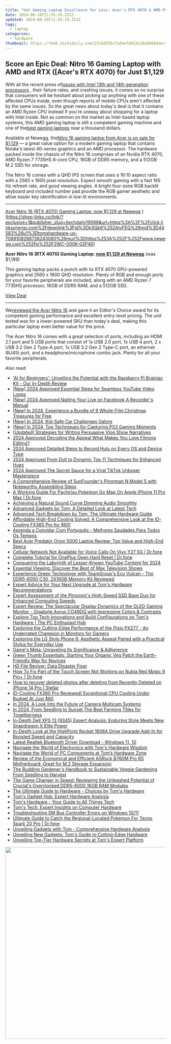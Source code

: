 ```yaml
---
title: "Get Gaming Laptop Excellence for Less: Acer's RTX 4070 & AMD-Powered Nitro 16 - Just $1,129"
date: 2024-08-18T11:55:19.221Z
updated: 2024-08-19T11:55:19.221Z
tags:
  - laptop
categories:
  - hardware
thumbnail: https://thmb.techidaily.com/23c6d535c7ad4efdb52e10a3b68daec9ba5e42c7de8a668e1d922d4dde09167a.jpg
---
```


## Score an Epic Deal: Nitro 16 Gaming Laptop with AMD and RTX ([Acer's RTX 4070) for Just $1,129

With all the recent press of[issues with Intel 13th and 14th generation processors](https://tools.techidaily.com) , their failure rates, and crashing issues, it comes as no surprise that consumers will be hesitant about picking up anything with one of these affected CPUs inside, even though reports of mobile CPUs aren't affected by the same issues. So the great news about today's deal is that it contains an AMD Ryzen CPU instead if you're uneasy about shopping for a laptop with Intel inside. Not as common on the market as Intel-based laptop systems, this AMD gaming laptop is still a competent gaming machine and one of the[best gaming laptops](https://tools.techidaily.com) near a thousand dollars.

 Available at Newegg, the[Nitro 16 gaming laptop from Acer is on sale for $1,129](https://shop-links.co/link/?exclusive=1&publisher_slug=itechdaily19598&url=https%3A%2F%2Fclick.linksynergy.com%2Fdeeplink%3Fid%3DkXQk6%252AivFEQ%26mid%3D44583%26u1%3Dtomshardware-us-4089723815264127452%26murl%3Dhttps%253A%252F%252Fwww.newegg.com%252Fp%252F2WC-000K-02P40) — a great value option for a modern gaming laptop that contains Nvidia's latest 40-series graphics and an AMD processor. The hardware packed inside the chassis of the Nitro 16 comprises of an Nvidia RTX 4070, AMD Ryzen 7 7735HS 8-core CPU, 16GB of DDR5 memory, and a 512GB M.2 SSD for storage.

 The Nitro 16 comes with a QHD IPS screen that uses a 16:10 aspect ratio with a 2560 x 1600 pixel resolution. Expect smooth gaming with a fast 165 Hz refresh rate, and good viewing angles. A bright four-zone RGB backlit keyboard and included number pad provide the RGB gamer aesthetic and allow easier key identification in low-lit environments.

---

[Acer Nitro 16 (RTX 4070) Gaming Laptop: now $1,129 at Newegg](https://cdn.mos.cms.futurecdn.net/nvGtm68hzBLcqtn6pxZxnA-200-100.png "Acer Nitro 16 (RTX 4070) Gaming Laptop: now $1,129 at Newegg") ](https://shop-links.co/link/?exclusive=1&publisher_slug=itechdaily19598&url=https%3A%2F%2Fclick.linksynergy.com%2Fdeeplink%3Fid%3DkXQk6%252AivFEQ%26mid%3D44583%26u1%3Dtomshardware-us-7098108288738243060%26murl%3Dhttps%253A%252F%252Fwww.newegg.com%252Fp%252F2WC-000K-02P40)

**Acer Nitro 16 (RTX 4070) Gaming Laptop:** [**now $1,129 at Newegg**](https://shop-links.co/link/?exclusive=1&publisher_slug=itechdaily19598&url=https%3A%2F%2Fclick.linksynergy.com%2Fdeeplink%3Fid%3DkXQk6%252AivFEQ%26mid%3D44583%26u1%3Dtomshardware-us-2912445653589506180%26murl%3Dhttps%253A%252F%252Fwww.newegg.com%252Fp%252F2WC-000K-02P40)  (was $1,199)  
  
 This gaming laptop packs a punch with its RTX 4070 GPU-powered graphics and 2560 x 1600 QHD resolution. Plenty of RGB and enough ports for your favorite peripherals are included, along with an AMD Ryzen 7 7735HS processor, 16GB of DDR5 RAM, and a 512GB SSD.

[View Deal](https://shop-links.co/link/?exclusive=1&publisher_slug=itechdaily19598&url=https%3A%2F%2Fclick.linksynergy.com%2Fdeeplink%3Fid%3DkXQk6%252AivFEQ%26mid%3D44583%26u1%3Dtomshardware-us-7098108288738243060%26murl%3Dhttps%253A%252F%252Fwww.newegg.com%252Fp%252F2WC-000K-02P40)

---

 We[reviewed the Acer Nitro 16](https://tools.techidaily.com) and gave it an Editor's Choice award for its competent gaming performance and excellent entry-level pricing. The unit tested was for a lower-powered SKU than today's deal, making this particular laptop even better value for the price.

 The Acer Nitro 16 comes with a great selection of ports, including an HDMI 2.1 port and 5 USB ports that consist of 1x USB 2.0 port, 1x USB 4 port, 2 x USB 3.2 Gen 2 Type-A port, 1x USB 3.2 Gen 2 Type-C port, an ethernet (RJ45) port, and a headphone/microphone combo jack. Plenty for all your favorite peripherals.

<ins class="adsbygoogle"
     style="display:block"
     data-ad-format="autorelaxed"
     data-ad-client="ca-pub-7571918770474297"
     data-ad-slot="1223367746"></ins>



<ins class="adsbygoogle"
     style="display:block"
     data-ad-client="ca-pub-7571918770474297"
     data-ad-slot="8358498916"
     data-ad-format="auto"
     data-full-width-responsive="true"></ins>

<span class="atpl-alsoreadstyle">Also read:</span>
<div><ul>
<li><a href="https://hardware-reviews.techidaily.com/ai-for-beginners-unveiling-the-potential-with-the-raspberry-pi-brainiac-kit-our-in-depth-review/"><u>'AI for Beginners': Unveiling the Potential with the Raspberry Pi Brainiac Kit - Our In-Depth Review</u></a></li>
<li><a href="https://youtube-blog.techidaily.com/024-approved-essential-steps-for-seamless-youtube-video-loops/"><u>[New] 2024 Approved  Essential Steps for Seamless YouTube Video Loops</u></a></li>
<li><a href="https://screen-capture.techidaily.com/new-2024-approved-nailing-your-live-on-facebook-a-recorders-manual/"><u>[New] 2024 Approved  Nailing Your Live on Facebook  A Recorder's Manual</u></a></li>
<li><a href="https://youtube-zero.techidaily.com/n-2024-experience-a-bundle-of-9-whole-film-christmas-treasures-for-free/"><u>[New] In 2024, Experience a Bundle of 9 Whole-Film Christmas Treasures for Free</u></a></li>
<li><a href="https://visual-screen-recording.techidaily.com/new-in-2024-kid-safe-car-challenges-galore/"><u>[New] In 2024, Kid-Safe Car Challenges Galore</u></a></li>
<li><a href="https://screen-video-capture.techidaily.com/new-in-2024-top-techniques-for-capturing-ps3-gaming-moments/"><u>[New] In 2024, Top Techniques for Capturing PS3 Gaming Moments</u></a></li>
<li><a href="https://some-tips.techidaily.com/updated-strategies-for-writing-persuasive-vlog-show-narratives/"><u>[Updated] Strategies for Writing Persuasive Vlog Show Narratives</u></a></li>
<li><a href="https://article-knowledge.techidaily.com/2024-approved-decoding-the-appeal-what-makes-you-love-filmora-editing/"><u>2024 Approved  Decoding the Appeal  What Makes You Love Filmora Editing?</u></a></li>
<li><a href="https://video-screen-grab.techidaily.com/2024-approved-detailed-steps-to-record-hulu-on-every-os-and-device-type/"><u>2024 Approved  Detailed Steps to Record Hulu on Every OS and Device Type</u></a></li>
<li><a href="https://some-techniques.techidaily.com/2024-approved-from-dull-to-dynamic-top-11-techniques-for-enhanced-hues/"><u>2024 Approved  From Dull to Dynamic  Top 11 Techniques for Enhanced Hues</u></a></li>
<li><a href="https://fox-cloud.techidaily.com/2024-approved-the-secret-sauce-for-a-viral-tiktok-unboxer-masterpiece/"><u>2024 Approved  The Secret Sauce for a Viral TikTok Unboxer Masterpiece</u></a></li>
<li><a href="https://hardware-reviews.techidaily.com/a-comprehensive-review-of-sunfounders-pironman-n-model-5-with-noteworthy-assembling-steps/"><u>A Comprehensive Review of SunFounder's Pironman N Model 5 with Noteworthy Assembling Steps</u></a></li>
<li><a href="https://ios-pokemon-go.techidaily.com/a-working-guide-for-pachirisu-pokemon-go-map-on-apple-iphone-11-pro-max-drfone-by-drfone-virtual-ios/"><u>A Working Guide For Pachirisu Pokemon Go Map On Apple iPhone 11 Pro Max | Dr.fone</u></a></li>
<li><a href="https://extra-lessons.techidaily.com/achieving-a-natural-sound-curve-dimming-audio-smoothly/"><u>Achieving a Natural Sound Curve  Dimming Audio Smoothly</u></a></li>
<li><a href="https://hardware-reviews.techidaily.com/advanced-gadgets-by-tom-a-detailed-look-at-latest-tech/"><u>Advanced Gadgets by Tom: A Detailed Look at Latest Tech</u></a></li>
<li><a href="https://hardware-reviews.techidaily.com/advanced-tech-breakdown-by-tom-the-ultimate-hardware-guide/"><u>Advanced Tech Breakdown by Tom: The Ultimate Hardware Guide</u></a></li>
<li><a href="https://hardware-reviews.techidaily.com/1723341679817-affordable-high-end-cooling-solved-a-comprehensive-look-at-the-id-cooling-fx360-pro-for-60/"><u>Affordable High-End Cooling Solved: A Comprehensive Look at the ID-Cooling FX360 Pro for $60!</u></a></li>
<li><a href="https://mondly-stories.techidaily.com/aprenda-a-convidar-com-portugues-melhores-saudades-para-todos-os-tempos/"><u>Aprenda a Convidar Com Português - Melhores Saudades Para Todos Os Tempos</u></a></li>
<li><a href="https://hardware-reviews.techidaily.com/best-acer-predator-orion-5000-laptop-review-top-value-and-high-end-specs/"><u>Best Acer Predator Orion 5000 Laptop Review: Top Value and High-End Specs</u></a></li>
<li><a href="https://howto.techidaily.com/cellular-network-not-available-for-voice-calls-on-vivo-y27-5g-drfone-by-drfone-fix-android-problems-fix-android-problems/"><u>Cellular Network Not Available for Voice Calls On Vivo Y27 5G | Dr.fone</u></a></li>
<li><a href="https://techidaily.com/complete-tutorial-for-oneplus-open-hard-reset-drfone-by-drfone-reset-android-reset-android/"><u>Complete Tutorial for OnePlus Open Hard Reset | Dr.fone</u></a></li>
<li><a href="https://youtube-clips.techidaily.com/conquering-the-labyrinth-of-lesser-known-youtube-content-for-2024/"><u>Conquering the Labyrinth of Lesser-Known YouTube Content for 2024</u></a></li>
<li><a href="https://tech-recovery.techidaily.com/essential-viewing-discover-the-best-of-max-television-shows/"><u>Essential Viewing: Discover the Best of Max Television Shows</u></a></li>
<li><a href="https://hardware-reviews.techidaily.com/1723341714014-experience-green-technology-with-teamgroups-eco-vulcan-the-ddr5-6000-c30-2x16gb-memory-kit-reviewed/"><u>Experience Green Technology with TeamGroup's Eco Vulcan - The DDR5-6000 C30, 2X16GB Memory Kit Reviewed</u></a></li>
<li><a href="https://hardware-reviews.techidaily.com/expert-advice-for-your-next-upgrade-at-toms-hardware-recommendations/"><u>Expert Advice for Your Next Upgrade at Tom's Hardware Recommendations</u></a></li>
<li><a href="https://hardware-reviews.techidaily.com/expert-assessment-of-the-pimoronis-high-speed-ssd-base-duo-for-enhanced-computing-speeds/"><u>Expert Assessment of the Pimoroni's High-Speed SSD Base Duo for Enhanced Computing Speeds</u></a></li>
<li><a href="https://hardware-reviews.techidaily.com/expert-review-the-spectacular-display-dynamics-of-the-oled-gaming-monitor-gigabyte-aorus-co49dq-with-impressive-colors-and-contrasts/"><u>Expert Review: The Spectacular Display Dynamics of the OLED Gaming Monitor - Gigabyte Aorus CO49DQ with Impressive Colors & Contrasts</u></a></li>
<li><a href="https://hardware-reviews.techidaily.com/explore-top-tech-innovations-and-build-configurations-on-toms-hardware-the-pc-enthusiast-hub/"><u>Explore Top Tech Innovations and Build Configurations on Tom's Hardware | The PC Enthusiast Hub</u></a></li>
<li><a href="https://hardware-reviews.techidaily.com/exploring-the-cutting-edge-performance-of-the-pixio-px277-an-underrated-champion-in-monitors-for-gamers/"><u>Exploring the Cutting-Edge Performance of the Pixio PX277 - An Underrated Champion in Monitors for Gamers</u></a></li>
<li><a href="https://buynow-reviews.techidaily.com/exploring-the-lg-stylo-phone-6-aesthetic-appeal-paired-with-a-practical-stylus-for-everyday-use/"><u>Exploring the LG Stylo Phone 6: Aesthetic Appeal Paired with a Practical Stylus for Everyday Use</u></a></li>
<li><a href="https://games-able.techidaily.com/games-meta-unraveling-its-significance-and-adherence/"><u>Game's Meta: Unraveling Its Significance & Adherence</u></a></li>
<li><a href="https://hardware-reviews.techidaily.com/green-thumb-essentials-starting-your-organic-veg-patch-the-earth-friendly-way-for-novices/"><u>Green Thumb Essentials: Starting Your Organic Veg Patch the Earth-Friendly Way for Novices</u></a></li>
<li><a href="https://data-wizards.techidaily.com/hd-file-reviver-data-disaster-fixer/"><u>HD File Reviver: Data Disaster Fixer</u></a></li>
<li><a href="https://fix-guide.techidaily.com/how-to-fix-part-of-the-touch-screen-not-working-on-nubia-red-magic-9-proplus-drfone-by-drfone-fix-android-problems-fix-android-problems/"><u>How To Fix Part of the Touch Screen Not Working on Nubia Red Magic 9 Pro+ | Dr.fone</u></a></li>
<li><a href="https://blog-min.techidaily.com/how-to-recover-deleted-photos-after-deleting-from-recently-deleted-on-iphone-14-pro-stellar-by-stellar-data-recovery-ios-iphone-data-recovery/"><u>How to recover deleted photos after deleting from Recently Deleted on iPhone 14 Pro | Stellar</u></a></li>
<li><a href="https://hardware-reviews.techidaily.com/id-cooling-fx360-pro-reviewed-exceptional-cpu-cooling-under-budget-at-just-60/"><u>ID-Cooling FX360 Pro Reviewed! Exceptional CPU Cooling Under Budget At Just $60</u></a></li>
<li><a href="https://desktop-recording.techidaily.com/in-2024-a-look-into-the-future-of-camera-multicam-systems/"><u>In 2024, A Look Into the Future of Camera Multicam Systems</u></a></li>
<li><a href="https://video-screen-grab.techidaily.com/in-2024-from-seedling-to-sunset-the-best-farming-titles-for-togetherness/"><u>In 2024, From Seedling to Sunset  The Best Farming Titles for Togetherness</u></a></li>
<li><a href="https://hardware-reviews.techidaily.com/in-depth-dell-xps-13-9345-expert-analysis-enduring-style-meets-new-snapdragon-x-elite-power/"><u>In-Depth Dell XPS 13 (9345) Expert Analysis: Enduring Style Meets New Snapdragon X Elite Power</u></a></li>
<li><a href="https://hardware-reviews.techidaily.com/in-depth-look-at-the-highpoint-rocket-1608a-drive-upgrade-add-in-for-boosted-speed-and-capacity/"><u>In-Depth Look at the HighPoint Rocket 1608A Drive Upgrade Add-In for Boosted Speed and Capacity</u></a></li>
<li><a href="https://hardware-updates.techidaily.com/1722970692273-latest-realtek-bluetooth-driver-download-windows-11-10/"><u>Latest Realtek Bluetooth Driver Download - Windows 11, 10</u></a></li>
<li><a href="https://hardware-reviews.techidaily.com/navigate-the-world-of-electronics-with-toms-hardware-wisdom/"><u>Navigate the World of Electronics with Tom's Hardware Wisdom</u></a></li>
<li><a href="https://hardware-reviews.techidaily.com/navigate-the-world-of-pc-components-at-toms-hardware-zone/"><u>Navigate the World of PC Components at Tom’s Hardware Zone</u></a></li>
<li><a href="https://hardware-reviews.techidaily.com/review-of-the-economical-and-efficient-asrock-b760m-pro-rs-motherboard-great-for-m2-storage-expansion/"><u>Review of the Economical and Efficient ASRock B760M Pro RS Motherboard: Great for M.2 Storage Expansion</u></a></li>
<li><a href="https://hardware-reviews.techidaily.com/the-budding-gardeners-handbook-to-sustainable-veggie-gardening-from-seedling-to-harvest/"><u>The Budding Gardener's Handbook to Sustainable Veggie Gardening From Seedling to Harvest</u></a></li>
<li><a href="https://hardware-reviews.techidaily.com/the-game-changer-in-speed-reviewing-the-unleashed-potential-of-crucials-overclocked-ddr5-6000-16gb-ram-modules/"><u>The Game Changer in Speed: Reviewing the Unleashed Potential of Crucial's Overclocked DDR5-6000 16GB RAM Modules</u></a></li>
<li><a href="https://hardware-reviews.techidaily.com/the-ultimate-guide-to-hardware-choices-by-toms-hardware/"><u>The Ultimate Guide to Hardware - Choices by Tom's Hardware</u></a></li>
<li><a href="https://hardware-reviews.techidaily.com/toms-gadget-hub-expert-hardware-analysis/"><u>Tom's Gadget Hub: Expert Hardware Analysis</u></a></li>
<li><a href="https://hardware-reviews.techidaily.com/toms-hardware-your-guide-to-all-things-tech/"><u>Tom's Hardware - Your Guide to All Things Tech</u></a></li>
<li><a href="https://hardware-reviews.techidaily.com/toms-tech-expert-insights-on-computer-hardware/"><u>Tom's Tech: Expert Insights on Computer Hardware</u></a></li>
<li><a href="https://driver-error.techidaily.com/troubleshooting-sm-bus-controller-errors-on-windows-1011/"><u>Troubleshooting SM Bus Controller Errors on Windows 10/11</u></a></li>
<li><a href="https://pokemon-go-android.techidaily.com/ultimate-guide-to-catch-the-regional-located-pokemon-for-tecno-spark-20-pro-drfone-by-drfone-virtual-android/"><u>Ultimate Guide to Catch the Regional-Located Pokemon For Tecno Spark 20 Pro | Dr.fone</u></a></li>
<li><a href="https://hardware-reviews.techidaily.com/unveiling-gadgets-with-tom-comprehensive-hardware-analysis/"><u>Unveiling Gadgets with Tom - Comprehensive Hardware Analysis</u></a></li>
<li><a href="https://hardware-reviews.techidaily.com/unveiling-new-gadgets-toms-guide-to-cutting-edge-hardware/"><u>Unveiling New Gadgets: Tom's Guide to Cutting-Edge Hardware</u></a></li>
<li><a href="https://hardware-reviews.techidaily.com/unveiling-top-tier-hardware-secrets-at-toms-expert-platform/"><u>Unveiling Top-Tier Hardware Secrets at Tom's Expert Platform</u></a></li>
</ul></div>

<!-- affiliate ads begin -->
<a href="https://appsumo.8odi.net/c/5597632/2068411/7443" target="_top" id="2068411"><img src="//a.impactradius-go.com/display-ad/7443-2068411" border="0" alt="" width="1200" height="600"/></a><img height="0" width="0" src="https://appsumo.8odi.net/i/5597632/2068411/7443" style="position:absolute;visibility:hidden;" border="0" />
<!-- affiliate ads end -->